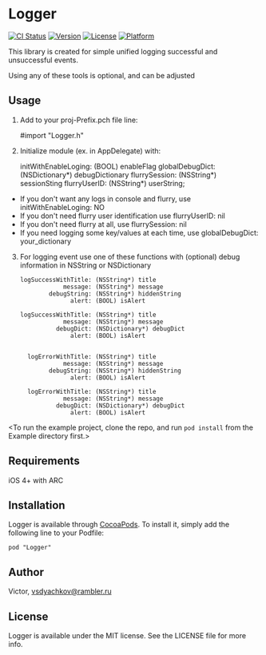 # Logger

[![CI Status](http://img.shields.io/travis/Victor/Logger.svg?style=flat)](https://travis-ci.org/Victor/Logger)
[![Version](https://img.shields.io/cocoapods/v/Logger.svg?style=flat)](http://cocoadocs.org/docsets/Logger)
[![License](https://img.shields.io/cocoapods/l/Logger.svg?style=flat)](http://cocoadocs.org/docsets/Logger)
[![Platform](https://img.shields.io/cocoapods/p/Logger.svg?style=flat)](http://cocoadocs.org/docsets/Logger)

This library is created for simple unified logging successful and unsuccessful events.

Using any of these tools is optional, and can be adjusted

## Usage

1) Add to your proj-Prefix.pch file line:

      #import "Logger.h"

2) Initialize module (ex. in AppDelegate) with:

      initWithEnableLoging: (BOOL) enableFlag
           globalDebugDict: (NSDictionary*) debugDictionary
             flurrySession: (NSString*) sessionSting
              flurryUserID: (NSString*) userString;


+ If you don't want any logs in console and flurry, use initWithEnableLoging: NO
+ If you don't need flurry user identification use flurryUserID: nil
+ If you don't need flurry at all, use flurrySession: nil
+ If you need logging some key/values at each time, use globalDebugDict: your_dictionary

3) For logging event use one of these functions with (optional) debug information in NSString or NSDictionary

       logSuccessWithTitle: (NSString*) title 
                   message: (NSString*) message 
               debugString: (NSString*) hiddenString 
                     alert: (BOOL) isAlert

       logSuccessWithTitle: (NSString*) title 
                   message: (NSString*) message 
                 debugDict: (NSDictionary*) debugDict 
                     alert: (BOOL) isAlert


         logErrorWithTitle: (NSString*) title 
                   message: (NSString*) message 
               debugString: (NSString*) hiddenString 
                     alert: (BOOL) isAlert

         logErrorWithTitle: (NSString*) title 
                   message: (NSString*) message 
                 debugDict: (NSDictionary*) debugDict 
                     alert: (BOOL) isAlert


<To run the example project, clone the repo, and run `pod install` from the Example directory first.>

## Requirements

iOS 4+ with ARC

## Installation

Logger is available through [CocoaPods](http://cocoapods.org). To install
it, simply add the following line to your Podfile:

    pod "Logger"

## Author

Victor, vsdyachkov@rambler.ru

## License

Logger is available under the MIT license. See the LICENSE file for more info.
